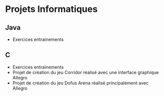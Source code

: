 # Projets Informatiques
## Java
- Exercices entrainements

## C
- Exercices entrainements
- Projet de création du jeu Corridor réalisé avec une interface graphique Allegro
- Projet de création du jeu Dofus Arena réalisé principalement avec Allegro
